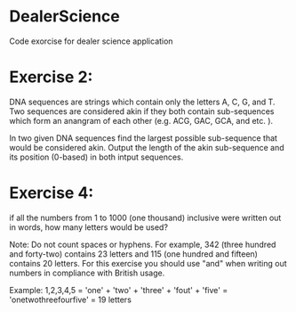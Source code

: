 # DealerScience
Code exorcise for dealer science application

Exercise 2: 
=====
DNA sequences are strings which contain only the letters A, C, G, and T.  Two sequences are considered akin if they both contain sub-sequences which form an anangram of each other (e.g. ACG, GAC, GCA, and etc. ).

In two given DNA sequences find the largest possible sub-sequence that would be considered akin.  Output the length of the akin sub-sequence and its position (0-based) in both intput sequences.


Exercise 4: 
=====
if all the numbers from 1 to 1000 (one thousand) inclusive were written out in words, how many letters would be used?

Note: Do not count spaces or hyphens. For example, 342 (three hundred and forty-two) contains 23 letters and 115 (one hundred and fifteen) contains 20 letters.  For this exercise you should use "and" when writing out numbers in compliance with British usage.

Example:
1,2,3,4,5 = 'one' + 'two' + 'three' + 'fout' + 'five' = 'onetwothreefourfive' = 19 letters
